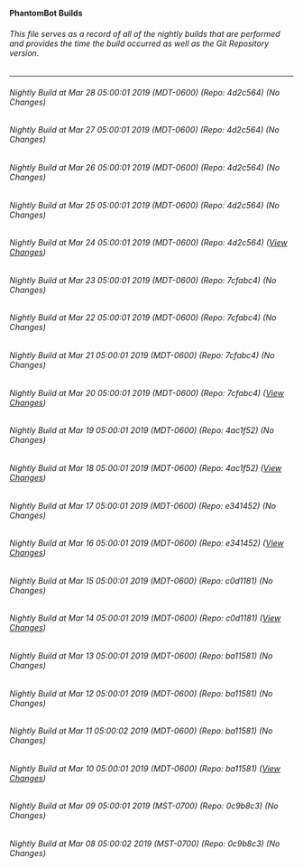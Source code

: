 **PhantomBot Builds**

###### This file serves as a record of all of the nightly builds that are performed and provides the time the build occurred as well as the Git Repository version.
-------------------------------------------------------------------------------------------------------------
###### Nightly Build at Mar 28 05:00:01 2019 (MDT-0600) (Repo: 4d2c564) (No Changes)
###### Nightly Build at Mar 27 05:00:01 2019 (MDT-0600) (Repo: 4d2c564) (No Changes)
###### Nightly Build at Mar 26 05:00:01 2019 (MDT-0600) (Repo: 4d2c564) (No Changes)
###### Nightly Build at Mar 25 05:00:01 2019 (MDT-0600) (Repo: 4d2c564) (No Changes)
###### Nightly Build at Mar 24 05:00:01 2019 (MDT-0600) (Repo: 4d2c564) ([View Changes](https://github.com/PhantomBot/PhantomBot/compare/7cfabc4...4d2c564))
###### Nightly Build at Mar 23 05:00:01 2019 (MDT-0600) (Repo: 7cfabc4) (No Changes)
###### Nightly Build at Mar 22 05:00:01 2019 (MDT-0600) (Repo: 7cfabc4) (No Changes)
###### Nightly Build at Mar 21 05:00:01 2019 (MDT-0600) (Repo: 7cfabc4) (No Changes)
###### Nightly Build at Mar 20 05:00:01 2019 (MDT-0600) (Repo: 7cfabc4) ([View Changes](https://github.com/PhantomBot/PhantomBot/compare/4ac1f52...7cfabc4))
###### Nightly Build at Mar 19 05:00:01 2019 (MDT-0600) (Repo: 4ac1f52) (No Changes)
###### Nightly Build at Mar 18 05:00:01 2019 (MDT-0600) (Repo: 4ac1f52) ([View Changes](https://github.com/PhantomBot/PhantomBot/compare/e341452...4ac1f52))
###### Nightly Build at Mar 17 05:00:01 2019 (MDT-0600) (Repo: e341452) (No Changes)
###### Nightly Build at Mar 16 05:00:01 2019 (MDT-0600) (Repo: e341452) ([View Changes](https://github.com/PhantomBot/PhantomBot/compare/c0d1181...e341452))
###### Nightly Build at Mar 15 05:00:01 2019 (MDT-0600) (Repo: c0d1181) (No Changes)
###### Nightly Build at Mar 14 05:00:01 2019 (MDT-0600) (Repo: c0d1181) ([View Changes](https://github.com/PhantomBot/PhantomBot/compare/ba11581...c0d1181))
###### Nightly Build at Mar 13 05:00:01 2019 (MDT-0600) (Repo: ba11581) (No Changes)
###### Nightly Build at Mar 12 05:00:01 2019 (MDT-0600) (Repo: ba11581) (No Changes)
###### Nightly Build at Mar 11 05:00:02 2019 (MDT-0600) (Repo: ba11581) (No Changes)
###### Nightly Build at Mar 10 05:00:01 2019 (MDT-0600) (Repo: ba11581) ([View Changes](https://github.com/PhantomBot/PhantomBot/compare/0c9b8c3...ba11581))
###### Nightly Build at Mar 09 05:00:01 2019 (MST-0700) (Repo: 0c9b8c3) (No Changes)
###### Nightly Build at Mar 08 05:00:02 2019 (MST-0700) (Repo: 0c9b8c3) (No Changes)
